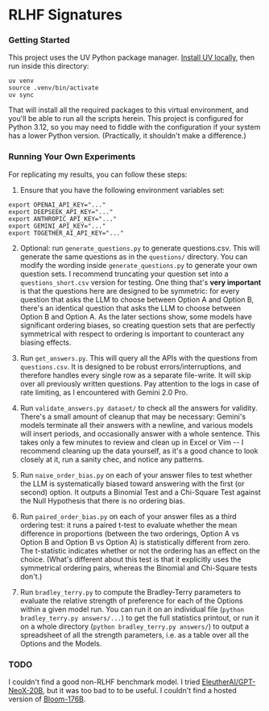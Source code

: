 # RLHF Signatures

### Getting Started

This project uses the UV Python package manager. [Install UV locally](https://docs.astral.sh/uv/getting-started/installation/),
then run inside this directory:

```
uv venv
source .venv/bin/activate
uv sync
```

That will install all the required packages to this virtual environment, and you'll be able to run all the scripts herein.
This project is configured for Python 3.12, so you may need to fiddle with the configuration if your system has a lower Python version.
(Practically, it shouldn't make a difference.)

### Running Your Own Experiments

For replicating my results, you can follow these steps:

1. Ensure that you have the following environment variables set:
```
export OPENAI_API_KEY="..."
export DEEPSEEK_API_KEY="..."
export ANTHROPIC_API_KEY="..."
export GEMINI_API_KEY="..."
export TOGETHER_AI_API_KEY="..."
```

2. Optional: run `generate_questions.py` to generate questions.csv. This will generate the same questions as in the `questions/` directory.
You can modify the wording inside `generate_questions.py` to generate your own question sets. I recommend truncating your question set into a `questions_short.csv` version
for testing. One thing that's **very important** is that the questions here are designed to be symmetric:
for every question that asks the LLM to choose between Option A and Option B, there's an identical question that asks the LLM to choose between Option B and Option A.
As the later sections show, some models have significant ordering biases, so creating question sets that are perfectly symmetrical with respect to ordering is
important to counteract any biasing effects.

3. Run `get_answers.py`. This will query all the APIs with the questions from `questions.csv`. It is designed to be robust errors/interruptions, and therefore handles
every single row as a separate file-write. It will skip over all previously written questions. Pay attention to the logs in case of rate limiting, as I encountered with Gemini 2.0 Pro.

4. Run `validate_answers.py dataset/` to check all the answers for validity. There's a small amount of cleanup that may be necessary: Gemini's models terminate all their answers with a newline, and various models will insert periods, and occasionally answer with a whole sentence.
This takes only a few minutes to review and clean up in Excel or Vim -- I recommend cleaning up the data yourself, as it's a good chance to look closely at it, run a sanity chec, and notice any patterns.

5. Run `naive_order_bias.py` on each of your answer files to test whether the LLM is systematically biased toward answering with the first (or second) option.
It outputs a Binomial Test and a Chi-Square Test against the Null Hypothesis that there is no ordering bias.

6. Run `paired_order_bias.py` on each of your answer files as a third ordering test: it runs a paired t-test to evaluate whether the mean difference
in proportions (between the two orderings, Option A vs Option B and Option B vs Option A) is statistically different from zero. The t-statistic indicates
whether or not the ordering has an effect on the choice. (What's different about this test is that it explicitly uses the symmetrical ordering pairs, whereas the Binomial and Chi-Square tests don't.)

7. Run `bradley_terry.py` to compute the Bradley-Terry parameters to evaluate the relative strength of preference for each
of the Options within a given model run. You can run it on an individual file (`python bradley_terry.py answers/...`) to get the full
statistics printout, or run it on a whole directory (`python bradley_terry.py answers/`) to output a spreadsheet of all the strength parameters,
i.e. as a table over all the Options and the Models.

### TODO

I couldn't find a good non-RLHF benchmark model.
I tried [EleutherAI/GPT-NeoX-20B](https://huggingface.co/EleutherAI/gpt-neox-20b), but it was too bad to to be useful.
I couldn't find a hosted version of [Bloom-176B](https://huggingface.co/bigscience/bloom).
